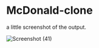 # McDonald-clone
a little screenshot of the output.

![Screenshot (41)](https://github.com/Prachi07sachan/McDonald-clone/assets/116246689/0b5334f4-8afb-4329-b563-7243c80555ec)

